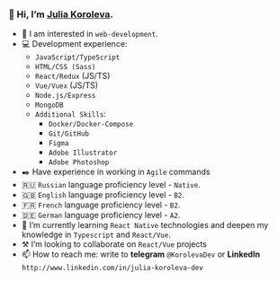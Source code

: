  ### 👋 Hi, I’m [Julia Koroleva](https://julkoroleva.github.io/Portfolio/).
- 👀 I am interested in `web-development`.
- :computer: Development experience:
  - `JavaScript/TypeScript`
  - `HTML/CSS (Sass)`
  - `React/Redux` (JS/TS)
  - `Vue/Vuex` (JS/TS)
  - `Node.js/Express`
  - `MongoDB`
  - `Additional Skills`: 
     - `Docker/Docker-Compose`
     - `Git/GitHub`
     - `Figma`
     - `Adobe Illustrator`
     - `Adobe Photoshop`
- :black_nib: Have experience in working in `Agile` commands
- :ru: `Russian` language proficiency level - `Native`.
- :gb: `English` language proficiency level - `B2`.
- :fr: `French` language proficiency level - `B2`.
- :de: `German` language proficiency level - `A2`.
- :notebook_with_decorative_cover: I’m currently learning `React Native` technologies and deepen my knowledge in `Typescript` and `React/Vue`.
- :hammer_and_pick:	 I’m looking to collaborate on `React/Vue` projects
- 📫 How to reach me: write to **telegram** `@KorolevaDev` or **LinkedIn** `http://www.linkedin.com/in/julia-koroleva-dev`
